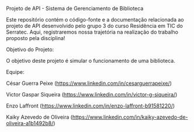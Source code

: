 Projeto de API - Sistema de Gerenciamento de Biblioteca


Este repositório contém o código-fonte e a documentação relacionada ao projeto de API desenvolvido pelo grupo 3 do curso Residência em TIC do Serratec. Aqui, registraremos nossa trajetória na realização do trabalho proposto pela disciplina!


Objetivo do Projeto:

O objetivo deste projeto é simular o funcionamento de uma biblioteca.

Equipe:

César Guerra Peixe (https://www.linkedin.com/in/cesarguerrapeixe/)

Victor Gaspar Siqueira (https://www.linkedin.com/in/victor-g-siqueira/)

Enzo Laffront (https://www.linkedin.com/in/enzo-laffront-b91581220/)

Kaiky Azevedo de Oliveira (https://www.linkedin.com/in/kaiky-azevedo-de-oliveira-a1b1492b8/)


